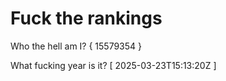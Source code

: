 # Fuck the rankings

Who the hell am I?
{ 15579354 }

What fucking year is it?
[ 2025-03-23T15:13:20Z ]

